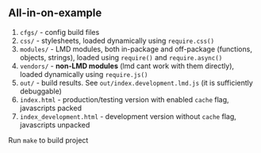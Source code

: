 All-in-on-example
-----------------

1. `cfgs/` - config build files
2. `css/` - stylesheets, loaded dynamically using `require.css()`
3. `modules/` - LMD modules, both in-package and off-package (functions, objects, strings), loaded using `require()` and `require.async()`
4. `vendors/` - **non-LMD modules** (lmd cant work with them directly), loaded dynamically using `require.js()`
5. `out/` - build results. See `out/index.development.lmd.js` (it is sufficiently debuggable)
6. `index.html` - production/testing version with enabled `cache` flag, javascripts packed
7. `index_development.html` - development version without `cache` flag, javascripts unpacked

Run `make` to build project

